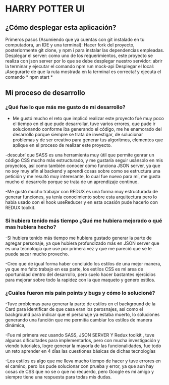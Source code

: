 # HARRY POTTER UI 


## ¿Cómo desplegar esta aplicación?

Primeros pasos (Asumiendo que ya cuentas con git instalado en tu computadora, un IDE y una terminal): Hacer fork del proyecto, posteriormente git clone, y npm i para instalar las dependencias empleadas. Desplegar el server: como uno de los requerimientos, este proyecto se realiza con json server por lo que se debe desplegar nuestro servidor: abrir la terminar y ejecutar el comando npm run mock-api Desplegar el local: ¡Asegurarte de que la ruta mostrada en la terminal es correcta! y ejecuta el comando * npm start *

## Mi proceso de desarrollo

### ¿Qué fue lo que más me gusto de mi desarrollo?

- Me gustó mucho el reto que implicó realizar este proyecto fué muy poco el tiempo en el que pude desarrollar, tuve varios errores, que pude ir solucionando conforme iba generando el código, me he enamorado del desarrollo porque siempre se trata de investigar, de solucionar problemas y de ser creativo para generar tus algorítmos, elementos que aplique en el proceso de realizar este proyecto.

-descubrí que SASS es una herramienta muy útil que permite genrar un código CSS mucho más estructurado, y me gustaría seguir usánsolo en mis proyectos, así como también conocer cómo funciona JSON server, ya que no soy muy afin al backend y aprendí cosas sobre como se estructura una petición y me resultó muy interesante, lo cual fue nuevo para mí, me gusta mucho el desarrollo porque se trata de un aprendizaje continuo.

-Me gustó mucho trabajar con REDUX es una forma muy estructurada de generar funciones, ya tenía conocimiento sobre esta arquitectura pero lo había usado con el hook useReducer y en esta ocasión pude hacerlo con REDUX toolkit.

### Si hubiera tenido más tiempo ¿Qué me hubiera mejorado o qué mas hubiera hecho? 

-Si hubiera tenido más tiempo me hubiera gustado generar la parte de agregar personaje, ya que hubiera profundizado más en JSON server que es una tecnología que use por primera vez y que me pareció que se le puede sacar mucho provecho.

-Creo que de igual forma haber concluido los estilos de una mejor manera, ya que me falto trabajo en esa parte, los estilos CSS es mi area de oportunidad dentro del desarrollo, pero suelo hacer bastantes ejercicios para mejorar sobre todo la rapidez con la que maqueto y genero estilos.

### ¿Cuáles fueron mis pain points y bugs y cómo lo solucioné?

-Tuve problemas para generar la parte de estilos en el background de la Card para identificar de que casa eran los perosnajes, así como el background para indicar que el personaje ya estaba muerto, lo soluciones generando una función que me permitía cambiar los estilos de manera dinámica,

-Fue mi primera vez usando SASS, JSON SERVER Y Redux toolkit , tuve algunas dificultades para implementarlos, pero con mucha investigación y viendo tutoriales, logre generar la mayoría de las funcionalidades, fue todo un reto aprender en 4 días las cuestiones básicas de dichas tecnologías

-Los estilos es algo que me lleva mucho tiempo de hacer y tuve errores en el camino, pero los pude solucionar con prueba y error, ya que aun hay cosas de CSS que no se o que no recuerdo, pero Google es mi amigo y siempre tiene una respuesta para todas mis dudas.





